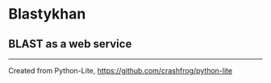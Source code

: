 # Blastykhan

## BLAST as a web service

---

Created from Python-Lite, https://github.com/crashfrog/python-lite